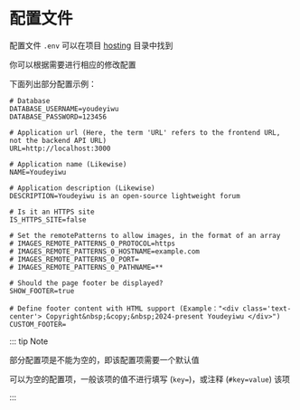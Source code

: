 # 配置文件

配置文件 ```.env``` 可以在项目 [hosting](https://github.com/dafengzhen/youdeyiwu/tree/main/hosting) 目录中找到

你可以根据需要进行相应的修改配置

下面列出部分配置示例：

```text
# Database
DATABASE_USERNAME=youdeyiwu
DATABASE_PASSWORD=123456

# Application url (Here, the term 'URL' refers to the frontend URL, not the backend API URL)
URL=http://localhost:3000

# Application name (Likewise)
NAME=Youdeyiwu

# Application description (Likewise)
DESCRIPTION=Youdeyiwu is an open-source lightweight forum

# Is it an HTTPS site
IS_HTTPS_SITE=false

# Set the remotePatterns to allow images, in the format of an array
# IMAGES_REMOTE_PATTERNS_0_PROTOCOL=https
# IMAGES_REMOTE_PATTERNS_0_HOSTNAME=example.com
# IMAGES_REMOTE_PATTERNS_0_PORT=
# IMAGES_REMOTE_PATTERNS_0_PATHNAME=**

# Should the page footer be displayed?
SHOW_FOOTER=true

# Define footer content with HTML support (Example："<div class='text-center'> Copyright&nbsp;&copy;&nbsp;2024-present Youdeyiwu </div>")
CUSTOM_FOOTER=
```

::: tip Note

部分配置项是不能为空的，即该配置项需要一个默认值

可以为空的配置项，一般该项的值不进行填写 (```key=```)，或注释 (```#key=value```) 该项

:::
